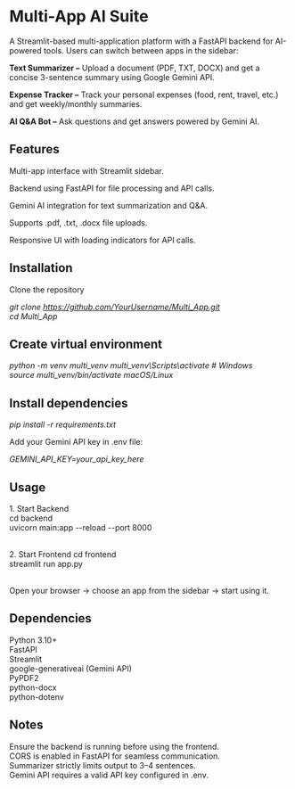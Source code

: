 # Multi-App AI Suite

A Streamlit-based multi-application platform with a FastAPI backend for AI-powered tools. Users can switch between apps in the sidebar:<br>

**Text Summarizer –** Upload a document (PDF, TXT, DOCX) and get a concise 3-sentence summary using Google Gemini API.<br>

**Expense Tracker –** Track your personal expenses (food, rent, travel, etc.) and get weekly/monthly summaries.<br>

**AI Q&A Bot –** Ask questions and get answers powered by Gemini AI.<br>

## Features

Multi-app interface with Streamlit sidebar.<br>

Backend using FastAPI for file processing and API calls.<br>

Gemini AI integration for text summarization and Q&A.<br>

Supports .pdf, .txt, .docx file uploads.<br>

Responsive UI with loading indicators for API calls.<br>

## Installation

Clone the repository<br>

*git clone https://github.com/YourUsername/Multi_App.git<br>
cd Multi_App*


## Create virtual environment

*python -m venv multi_venv
multi_venv\Scripts\activate  # Windows<br>
 source multi_venv/bin/activate   macOS/Linux*


## Install dependencies

*pip install -r requirements.txt*<br>


Add your Gemini API key in .env file:

*GEMINI_API_KEY=your_api_key_here*

## Usage
1️. Start Backend<br>
cd backend<br>
uvicorn main:app --reload --port 8000<br><br>

2️. Start Frontend
cd frontend<br>
streamlit run app.py<br><br>


Open your browser → choose an app from the sidebar → start using it.

## Dependencies

Python 3.10+<br>
FastAPI<br>
Streamlit<br>
google-generativeai (Gemini API)<br>
PyPDF2<br>
python-docx<br>
python-dotenv<br>



## Notes
Ensure the backend is running before using the frontend.<br>
CORS is enabled in FastAPI for seamless communication.<br>
Summarizer strictly limits output to 3–4 sentences.<br>
Gemini API requires a valid API key configured in .env.
